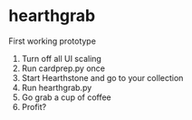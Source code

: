 # hearthgrab
First working prototype

1. Turn off all UI scaling
2. Run cardprep.py once
3. Start Hearthstone and go to your collection
4. Run hearthgrab.py
5. Go grab a cup of coffee
6. Profit?
